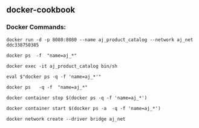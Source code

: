 ## docker-cookbook  

### Docker Commands:


 ` docker run -d -p 8080:8080 --name aj_product_catalog --network aj_net ddc338750385 `

`docker ps  -f  "name=aj_*" `

`docker exec -it aj_product_catalog bin/sh `
 
`eval $"docker ps -q -f 'name=aj_*'"`

`docker ps   -q -f  "name=aj_*" `

` docker container stop $(docker ps -q -f 'name=aj_*') `

` docker container start $(docker ps -a  -q -f 'name=aj_*') `
 
 `docker network create --driver bridge aj_net `
 
 
 
